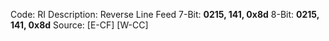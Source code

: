 Code: RI
Description: Reverse Line Feed
7-Bit: **0215, 141, 0x8d**
8-Bit: **0215, 141, 0x8d**
Source: [E-CF] [W-CC]
